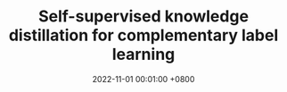 ---
title:          "Self-supervised knowledge distillation for complementary label learning"
date:           2022-11-01 00:01:00 +0800
selected:       true
pub:            "Neural Networks"
pub_date:       "2022"


authors:
  - Jiabin Liu
  - Biao Li#
  - Minglong Lei#
  - Yong Shi

links:
  Paper: https://www.sciencedirect.com/science/article/pii/S0893608022003148
  DOI: https://doi.org/10.1016/j.neunet.2022.08.014
---
